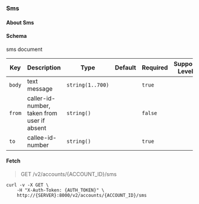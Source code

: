 ### Sms

#### About Sms

#### Schema

sms document



Key | Description | Type | Default | Required | Support Level
--- | ----------- | ---- | ------- | -------- | -------------
`body` | text message | `string(1..700)` |   | `true` |  
`from` | caller-id-number, taken from user if absent | `string()` |   | `false` |  
`to` | callee-id-number | `string()` |   | `true` |  



#### Fetch

> GET /v2/accounts/{ACCOUNT_ID}/sms

```shell
curl -v -X GET \
    -H "X-Auth-Token: {AUTH_TOKEN}" \
    http://{SERVER}:8000/v2/accounts/{ACCOUNT_ID}/sms
```
